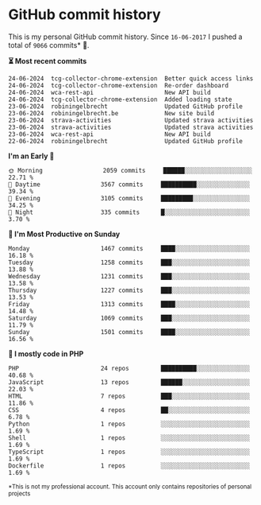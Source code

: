 # GitHub commit history
This is my personal GitHub commit history. Since <!--START_SECTION:first-commit-date-->`16-06-2017`<!--END_SECTION:first-commit-date--> I pushed a total of <!--START_SECTION:total-commit-count-->`9066`<!--END_SECTION:total-commit-count--> commits* 🎉.

<!--START_SECTION:most-recent-commits-->
**⏳ Most recent commits**
                                        
```text
24-06-2024  tcg-collector-chrome-extension  Better quick access links
24-06-2024  tcg-collector-chrome-extension  Re-order dashboard
24-06-2024  wca-rest-api                    New API build
24-06-2024  tcg-collector-chrome-extension  Added loading state
23-06-2024  robiningelbrecht                Updated GitHub profile
23-06-2024  robiningelbrecht.be             New site build
23-06-2024  strava-activities               Updated strava activities
23-06-2024  strava-activities               Updated strava activities
23-06-2024  wca-rest-api                    New API build
22-06-2024  robiningelbrecht                Updated GitHub profile
```
<!--END_SECTION:most-recent-commits-->  

<!--START_SECTION:commits-per-day-time-->
**I&#039;m an Early 🐤**

```text
🌞 Morning                 2059 commits     ██████░░░░░░░░░░░░░░░░░░░   22.71 %
🌆 Daytime                 3567 commits     ██████████░░░░░░░░░░░░░░░   39.34 %
🌃 Evening                 3105 commits     █████████░░░░░░░░░░░░░░░░   34.25 %
🌙 Night                   335 commits      █░░░░░░░░░░░░░░░░░░░░░░░░   3.70 %
```
<!--END_SECTION:commits-per-day-time-->  

<!--START_SECTION:commits-per-weekday-->
**📅 I&#039;m Most Productive on Sunday**

```text
Monday                    1467 commits     ████░░░░░░░░░░░░░░░░░░░░░   16.18 %
Tuesday                   1258 commits     ███░░░░░░░░░░░░░░░░░░░░░░   13.88 %
Wednesday                 1231 commits     ███░░░░░░░░░░░░░░░░░░░░░░   13.58 %
Thursday                  1227 commits     ███░░░░░░░░░░░░░░░░░░░░░░   13.53 %
Friday                    1313 commits     ████░░░░░░░░░░░░░░░░░░░░░   14.48 %
Saturday                  1069 commits     ███░░░░░░░░░░░░░░░░░░░░░░   11.79 %
Sunday                    1501 commits     ████░░░░░░░░░░░░░░░░░░░░░   16.56 %
```
<!--END_SECTION:commits-per-weekday-->  

<!--START_SECTION:repos-per-language-->
**💬 I mostly code in PHP**

```text
PHP                       24 repos         ██████████░░░░░░░░░░░░░░░   40.68 %
JavaScript                13 repos         ██████░░░░░░░░░░░░░░░░░░░   22.03 %
HTML                      7 repos          ███░░░░░░░░░░░░░░░░░░░░░░   11.86 %
CSS                       4 repos          ██░░░░░░░░░░░░░░░░░░░░░░░   6.78 %
Python                    1 repos          ░░░░░░░░░░░░░░░░░░░░░░░░░   1.69 %
Shell                     1 repos          ░░░░░░░░░░░░░░░░░░░░░░░░░   1.69 %
TypeScript                1 repos          ░░░░░░░░░░░░░░░░░░░░░░░░░   1.69 %
Dockerfile                1 repos          ░░░░░░░░░░░░░░░░░░░░░░░░░   1.69 %
```
<!--END_SECTION:repos-per-language-->  

<sub>*This is not my professional account. This account only contains repositories of personal projects</sub>
